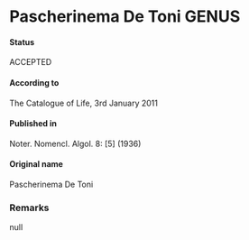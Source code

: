 Pascherinema De Toni GENUS
=======

#### Status
ACCEPTED

#### According to
The Catalogue of Life, 3rd January 2011

#### Published in
Noter. Nomencl. Algol. 8: [5] (1936)

#### Original name
Pascherinema De Toni

### Remarks
null